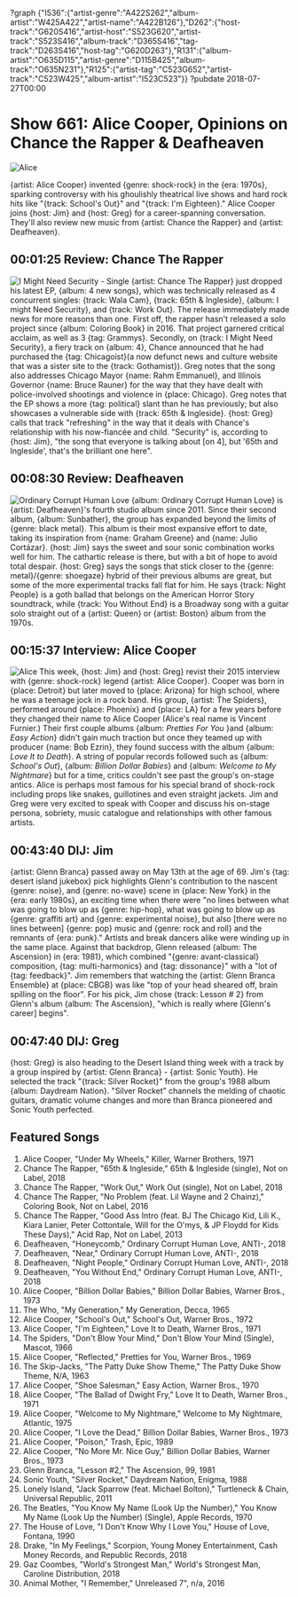 ?graph {"I536":{"artist-genre":"A422S262","album-artist":"W425A422","artist-name":"A422B126"},"D262":{"host-track":"G620S416","artist-host":"S523G620","artist-track":"S523S416","album-track":"D365S416","tag-track":"D263S416","host-tag":"G620D263"},"R131":{"album-artist":"O635D115","artist-genre":"D115B425","album-track":"O635N231"},"R125":{"artist-tag":"C523G652","artist-track":"C523W425","album-artist":"I523C523"}}
?pubdate 2018-07-27T00:00

# Show 661: Alice Cooper, Opinions on Chance the Rapper & Deafheaven

![Alice](https://sound-images.s3.amazonaws.com/images/2018/alice_cooper2.jpg)

{artist: Alice Cooper} invented {genre: shock-rock} in the {era: 1970s}, sparking controversy with his ghoulishly theatrical live shows and hard rock hits like "{track: School's Out}" and "{track: I'm Eighteen}." Alice Cooper joins {host: Jim} and {host: Greg} for a career-spanning conversation. They'll also review new music from {artist: Chance the Rapper} and {artist: Deafheaven}.


## 00:01:25 Review: Chance The Rapper
![I Might Need Security - Single](https://is2-ssl.mzstatic.com/image/thumb/Music118/v4/9d/5b/bf/9d5bbf4d-ade9-3031-5a8b-1c2dc6975e9d/source/600x600bb.jpg "563355119/1413914842")
{artist: Chance The Rapper} just dropped his latest EP, {album: 4 new songs}, which was technically released as 4 concurrent singles: {track: Wala Cam}, {track: 65th & Ingleside}, {album: I might Need Security}, and {track: Work Out}. The release immediately made news for more reasons than one. First off, the rapper hasn't released a solo project since {album: Coloring Book} in 2016. That project garnered critical acclaim, as well as 3 {tag: Grammys}. Secondly, on {track: I Might Need Security}, a fiery track on {album: 4}, Chance announced that he had purchased the {tag: Chicagoist}(a now defunct news and culture website that was a sister site to the {track: Gothamist}). Greg notes that the song also addresses Chicago Mayor {name: Rahm Emmanuel}, and Illinois Governor {name: Bruce Rauner} for the way that they have dealt with police-involved shootings and violence in {place: Chicago}. Greg notes that the EP shows a more {tag: political} slant than he has previously; but also showcases a vulnerable side with {track: 65th & Ingleside}. {host: Greg} calls that track "refreshing" in the way that it deals with Chance's relationship with his now-fiancée and child. "Security" is, according to {host: Jim}, "the song that everyone is talking about [on 4], but '65th and Ingleside', that's the brilliant one here".

## 00:08:30 Review: Deafheaven
![Ordinary Corrupt Human Love](https://is1-ssl.mzstatic.com/image/thumb/Music118/v4/5a/90/64/5a906407-e08e-1066-df7c-d71d23a6296b/source/600x600bb.jpg "425470694/1369445231")
{album: Ordinary Corrupt Human Love} is {artist: Deafheaven}'s fourth studio album since 2011. Since their second album, {album: Sunbather}, the group has expanded beyond the limits of {genre: black metal}. This album is their most expansive effort to date, taking its inspiration from {name: Graham Greene} and {name: Julio Cortázar}. 
{host: Jim} says the sweet and sour sonic combination works well for him. The cathartic release is there, but with a bit of hope to avoid total despair. 
{host: Greg} says the songs that stick closer to the {genre: metal}/{genre: shoegaze} hybrid of their previous albums are great, but some of the more experimental tracks fall flat for him. He says {track: Night People} is a goth ballad that belongs on the American Horror Story soundtrack, while {track: You Without End} is a Broadway song with a guitar solo straight out of a {artist: Queen} or {artist: Boston} album from the 1970s. 

## 00:15:37 Interview: Alice Cooper
![Alice](https://sound-images.s3.amazonaws.com/images/2018/alice.jpg)
This week, {host: Jim} and {host: Greg} revist their 2015 interview with {genre: shock-rock} legend {artist: Alice Cooper}. Cooper was born in {place: Detroit} but later moved to {place: Arizona} for high school, where he was a teenage jock in a rock band. His group, {artist: The Spiders}, performed around {place: Phoenix} and {place: LA} for a few years before they changed their name to Alice Cooper (Alice's real name is Vincent Furnier.) Their first couple albums {album: *Pretties For You* }and {album: *Easy Action*} didn't gain much traction but once they teamed up with producer {name: Bob Ezrin}, they found success with the album {album: *Love It to Death*}. A string of popular records followed such as {album: *School's Out*}, {album: *Billion Dollar Babies*} and {album: *Welcome to My Nightmare*} but for a time, critics couldn't see past the group's on-stage antics. Alice is perhaps most famous for his special brand of shock-rock including props like snakes, guillotines and even straight jackets. Jim and Greg were very excited to speak with Cooper and discuss his on-stage persona, sobriety, music catalogue and relationships with other famous artists.

## 00:43:40 DIJ: Jim
{artist: Glenn Branca} passed away on May 13th at the age of 69. Jim's {tag: desert island jukebox} pick highlights Glenn's contribution to the nascent {genre: noise}, and {genre: no-wave} scene in {place: New York} in the {era: early 1980s}, an exciting time when there were "no lines between what was going to blow up as {genre: hip-hop}, what was going to blow up as {genre: graffiti art} and {genre: experimental noise}, but also [there were no lines between] {genre: pop} music and {genre: rock and roll} and the remnants of {era: punk}." Artists and break dancers alike were winding up in the same place. Against that backdrop, Glenn released {album: The Ascension} in {era: 1981}, which combined "{genre: avant-classical} composition, {tag: multi-harmonics} and {tag: dissonance}" with a "lot of {tag: feedback}". Jim remembers that watching the {artist: Glenn Branca Ensemble} at {place: CBGB} was like "top of your head sheared off, brain spilling on the floor". For his pick, Jim chose {track: Lesson # 2} from Glenn's album {album: The Ascension}, "which is really where [Glenn's career] begins".

## 00:47:40 DIJ: Greg
{host: Greg} is also heading to the Desert Island thing week with a track by a group inspired by {artist: Glenn Branca} - {artist: Sonic Youth}. He selected the track "{track: Silver Rocket}" from the group's 1988 album {album: Daydream Nation}. "Silver Rocket" channels the melding of chaotic guitars, dramatic volume changes and more than Branca pioneered and Sonic Youth perfected.

## Featured Songs
1. Alice Cooper, "Under My Wheels," Killer, Warner Brothers, 1971
1. Chance The Rapper, "65th & Ingleside," 65th & Ingleside (single), Not on Label, 2018
1. Chance The Rapper, "Work Out," Work Out (single), Not on Label, 2018
1. Chance The Rapper, "No Problem (feat. Lil Wayne and 2 Chainz)," Coloring Book, Not on Label, 2016
1. Chance The Rapper, "Good Ass Intro (feat. BJ The Chicago Kid, Lili K., Kiara Lanier, Peter Cottontale, Will for the O'mys, & JP Floydd for Kids These Days)," Acid Rap, Not on Label, 2013
1. Deafheaven, "Honeycomb," Ordinary Corrupt Human Love, ANTI-, 2018
1. Deafheaven, "Near," Ordinary Corrupt Human Love, ANTI-, 2018
1. Deafheaven, "Night People," Ordinary Corrupt Human Love, ANTI-, 2018
1. Deafheaven, "You Without End," Ordinary Corrupt Human Love, ANTI-, 2018
1. Alice Cooper, "Billion Dollar Babies," Billion Dollar Babies, Warner Bros., 1973
1. The Who, "My Generation," My Generation, Decca, 1965
1. Alice Cooper, "School's Out," School's Out, Warner Bros., 1972
1. Alice Cooper, "I'm Eighteen," Love It to Death, Warner Bros., 1971
1. The Spiders, "Don't Blow Your Mind," Don't Blow Your Mind (Single), Mascot, 1966
1. Alice Cooper, "Reflected," Pretties for You, Warner Bros., 1969
1. The Skip-Jacks, "The Patty Duke Show Theme," The Patty Duke Show Theme, N/A, 1963
1. Alice Cooper, "Shoe Salesman," Easy Action, Warner Bros., 1970
1. Alice Cooper, "The Ballad of Dwight Fry," Love It to Death, Warner Bros., 1971
1. Alice Cooper, "Welcome to My Nightmare," Welcome to My Nightmare, Atlantic, 1975
1. Alice Cooper, "I Love the Dead," Billion Dollar Babies, Warner Bros., 1973
1. Alice Cooper, "Poison," Trash, Epic, 1989
1. Alice Cooper, "No More Mr. Nice Guy," Billion Dollar Babies, Warner Bros., 1973
1. Glenn Branca, "Lesson #2," The Ascension, 99, 1981
1. Sonic Youth, "Silver Rocket," Daydream Nation, Enigma, 1988
1. Lonely Island, "Jack Sparrow (feat. Michael Bolton)," Turtleneck & Chain, Universal Republic, 2011
1. The Beatles, "You Know My Name (Look Up the Number)," You Know My Name (Look Up the Number) (Single), Apple Records, 1970
1. The House of Love, "I Don't Know Why I Love You," House of Love, Fontana, 1990
1. Drake, "In My Feelings," Scorpion, Young Money Entertainment, Cash Money Records, and Republic Records, 2018
1. Gaz Coombes, "World's Strongest Man," World's Strongest Man, Caroline Distribution, 2018
1. Animal Mother, "I Remember," Unreleased 7", n/a, 2016